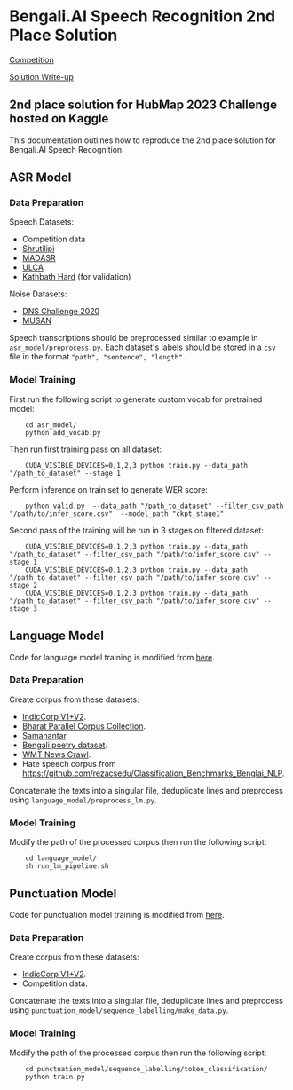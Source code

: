 # Bengali.AI Speech Recognition 2nd Place Solution

[Competition](https://www.kaggle.com/competitions/bengaliai-speech/overview)

[Solution Write-up](https://www.kaggle.com/competitions/bengaliai-speech/discussion/447976#2486531)

## 2nd place solution for HubMap 2023 Challenge hosted on Kaggle

This documentation outlines how to reproduce the 2nd place solution for Bengali.AI Speech Recognition

## ASR Model 

### Data Preparation

Speech Datasets:

- Competition data
- [Shrutilipi](https://ai4bharat.iitm.ac.in/shrutilipi/)
- [MADASR](https://sites.google.com/view/respinasrchallenge2023/dataset?authuser=0)
- [ULCA](https://github.com/Open-Speech-EkStep/ULCA-asr-dataset-corpus)
- [Kathbath Hard](https://github.com/AI4Bharat/vistaar) (for validation)

Noise Datasets:
- [DNS Challenge 2020](https://github.com/microsoft/DNS-Challenge/tree/interspeech2020/master)
- [MUSAN](https://www.openslr.org/17/)

Speech transcriptions should be preprocessed similar to example in `asr_model/preprocess.py`. Each dataset's labels should be stored in a `csv` file in the format `"path", "sentence", "length"`.

### Model Training

First run the following script to generate custom vocab for pretrained model:

```
    cd asr_model/
    python add_vocab.py

```

Then run first training pass on all dataset:
```
    CUDA_VISIBLE_DEVICES=0,1,2,3 python train.py --data_path "/path_to_dataset" --stage 1

```

Perform inference on train set to generate WER score:
```
    python valid.py  --data_path "/path_to_dataset" --filter_csv_path "/path/to/infer_score.csv"  --model_path "ckpt_stage1"

```

Second pass of the training will be run in 3 stages on filtered dataset:
```
    CUDA_VISIBLE_DEVICES=0,1,2,3 python train.py --data_path "/path_to_dataset" --filter_csv_path "/path/to/infer_score.csv" --stage 1
    CUDA_VISIBLE_DEVICES=0,1,2,3 python train.py --data_path "/path_to_dataset" --filter_csv_path "/path/to/infer_score.csv" --stage 2
    CUDA_VISIBLE_DEVICES=0,1,2,3 python train.py --data_path "/path_to_dataset" --filter_csv_path "/path/to/infer_score.csv" --stage 3
```

## Language Model 

Code for language model training is modified from [here](https://github.com/Open-Speech-EkStep/vakyansh-wav2vec2-experimentation/blob/main/scripts/lm/run_lm_pipeline.sh).

### Data Preparation

Create corpus from these datasets:
- [IndicCorp V1+V2](https://github.com/AI4Bharat/IndicBERT/tree/main#indiccorp-v2).
- [Bharat Parallel Corpus Collection](https://ai4bharat.iitm.ac.in/bpcc/).
- [Samanantar](https://ai4bharat.iitm.ac.in/samanantar/).
- [Bengali poetry dataset](https://www.kaggle.com/datasets/truthr/free-bengali-poetry).
- [WMT News Crawl](https://data.statmt.org/news-crawl/).
- Hate speech corpus from https://github.com/rezacsedu/Classification_Benchmarks_Benglai_NLP.

Concatenate the texts into a singular file, deduplicate lines and preprocess using `language_model/preprocess_lm.py`.

### Model Training

Modify the path of the processed corpus then run the following script:
```
    cd language_model/
    sh run_lm_pipeline.sh

```

## Punctuation Model 
Code for punctuation model training is modified from [here](https://github.com/Open-Speech-EkStep/punctuation-ITN/tree/wandb-v1/sequence_labelling).

### Data Preparation

Create corpus from these datasets:
- [IndicCorp V1+V2](https://github.com/AI4Bharat/IndicBERT/tree/main#indiccorp-v2).
- Competition data.

Concatenate the texts into a singular file, deduplicate lines and preprocess using `punctuation_model/sequence_labelling/make_data.py`.

### Model Training

Modify the path of the processed corpus then run the following script:
```
    cd punctuation_model/sequence_labelling/token_classification/
    python train.py

```